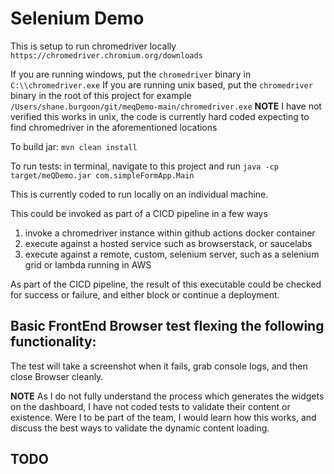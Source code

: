 
# Selenium Demo 


This is setup to run chromedriver locally `https://chromedriver.chromium.org/downloads`

If you are running windows, put the `chromedriver` binary in `C:\\chromedriver.exe`
If you are running unix based, put the `chromedriver` binary in the root of this project for example `/Users/shane.burgoon/git/meqDemo-main/chromedriver.exe`
 **NOTE** I have not verified this works in unix, the code is currently hard coded expecting to find chromedriver in the aforementioned locations

To build jar: `mvn clean install`

To run tests:  in terminal, navigate to this project and run `java -cp target/meQDemo.jar com.simpleFormApp.Main`

This is currently coded to run locally on an individual machine.

This could be invoked as part of a CICD pipeline in a few ways
1. invoke a chromedriver instance within github actions docker container
2. execute against a hosted service such as browserstack, or saucelabs
3. execute against a remote, custom, selenium server, such as a selenium grid or lambda running in AWS

As part of the CICD pipeline, the result of this executable could be checked for success or failure, and either block or continue a deployment.


## Basic FrontEnd  Browser test flexing the following functionality:



The test will take a screenshot when it fails, grab console logs, and then close Browser cleanly.

**NOTE** As I do not fully understand the process which generates the widgets on the dashboard, I have not coded tests to validate their content or existence.
Were I to be part of the team, I would learn how this works, and discuss the best ways to validate the dynamic content loading.

## TODO
